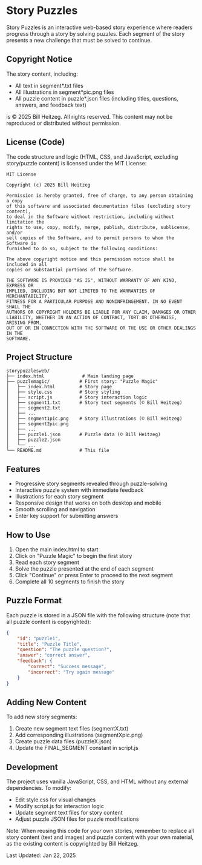 # Story Puzzles

Story Puzzles is an interactive web-based story experience where readers progress through a story by solving puzzles. Each segment of the story presents a new challenge that must be solved to continue.

## Copyright Notice

The story content, including:
- All text in segment*.txt files
- All illustrations in segment*pic.png files
- All puzzle content in puzzle*.json files (including titles, questions, answers, and feedback text)

is © 2025 Bill Heitzeg. All rights reserved. This content may not be reproduced or distributed without permission.

## License (Code)

The code structure and logic (HTML, CSS, and JavaScript, excluding story/puzzle content) is licensed under the MIT License:

```
MIT License

Copyright (c) 2025 Bill Heitzeg

Permission is hereby granted, free of charge, to any person obtaining a copy
of this software and associated documentation files (excluding story content),
to deal in the Software without restriction, including without limitation the
rights to use, copy, modify, merge, publish, distribute, sublicense, and/or
sell copies of the Software, and to permit persons to whom the Software is
furnished to do so, subject to the following conditions:

The above copyright notice and this permission notice shall be included in all
copies or substantial portions of the Software.

THE SOFTWARE IS PROVIDED "AS IS", WITHOUT WARRANTY OF ANY KIND, EXPRESS OR
IMPLIED, INCLUDING BUT NOT LIMITED TO THE WARRANTIES OF MERCHANTABILITY,
FITNESS FOR A PARTICULAR PURPOSE AND NONINFRINGEMENT. IN NO EVENT SHALL THE
AUTHORS OR COPYRIGHT HOLDERS BE LIABLE FOR ANY CLAIM, DAMAGES OR OTHER
LIABILITY, WHETHER IN AN ACTION OF CONTRACT, TORT OR OTHERWISE, ARISING FROM,
OUT OF OR IN CONNECTION WITH THE SOFTWARE OR THE USE OR OTHER DEALINGS IN THE
SOFTWARE.
```

## Project Structure

```
storypuzzlesweb/
├── index.html              # Main landing page
├── puzzlemagic/           # First story: "Puzzle Magic"
│   ├── index.html         # Story page
│   ├── style.css          # Story styling
│   ├── script.js          # Story interaction logic
│   ├── segment1.txt       # Story text segments (© Bill Heitzeg)
│   ├── segment2.txt
│   ├── ...
│   ├── segment1pic.png    # Story illustrations (© Bill Heitzeg)
│   ├── segment2pic.png
│   ├── ...
│   ├── puzzle1.json       # Puzzle data (© Bill Heitzeg)
│   ├── puzzle2.json
│   └── ...
└── README.md              # This file
```

## Features

- Progressive story segments revealed through puzzle-solving
- Interactive puzzle system with immediate feedback
- Illustrations for each story segment
- Responsive design that works on both desktop and mobile
- Smooth scrolling and navigation
- Enter key support for submitting answers

## How to Use

1. Open the main index.html to start
2. Click on "Puzzle Magic" to begin the first story
3. Read each story segment
4. Solve the puzzle presented at the end of each segment
5. Click "Continue" or press Enter to proceed to the next segment
6. Complete all 10 segments to finish the story

## Puzzle Format

Each puzzle is stored in a JSON file with the following structure (note that all puzzle content is copyrighted):

```json
{
    "id": "puzzle1",
    "title": "Puzzle Title",
    "question": "The puzzle question?",
    "answer": "correct answer",
    "feedback": {
        "correct": "Success message",
        "incorrect": "Try again message"
    }
}
```

## Adding New Content

To add new story segments:

1. Create new segment text files (segmentX.txt)
2. Add corresponding illustrations (segmentXpic.png)
3. Create puzzle data files (puzzleX.json)
4. Update the FINAL_SEGMENT constant in script.js

## Development

The project uses vanilla JavaScript, CSS, and HTML without any external dependencies. To modify:

- Edit style.css for visual changes
- Modify script.js for interaction logic
- Update segment text files for story content
- Adjust puzzle JSON files for puzzle modifications

Note: When reusing this code for your own stories, remember to replace all story content (text and images) and puzzle content with your own material, as the existing content is copyrighted by Bill Heitzeg.

Last Updated: Jan 22, 2025 